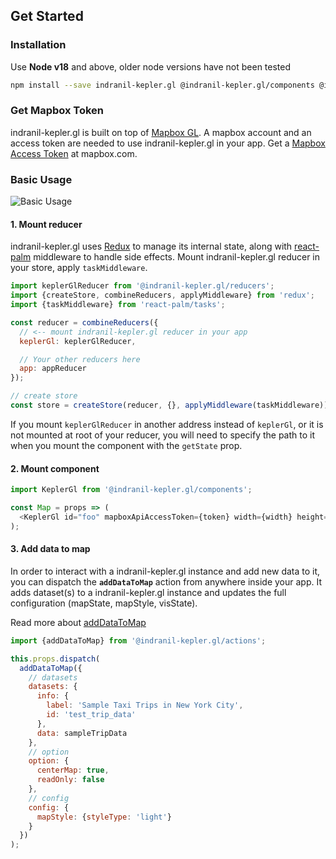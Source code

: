 ## Get Started

### Installation

Use <b>Node v18</b> and above, older node versions have not been tested

```sh
npm install --save indranil-kepler.gl @indranil-kepler.gl/components @indranil-kepler.gl/reducers
```

### Get Mapbox Token

indranil-kepler.gl is built on top of [Mapbox GL](https://www.mapbox.com). A mapbox account and an access token are needed to use indranil-kepler.gl in your app. Get a [Mapbox Access Token](https://www.mapbox.com/help/define-access-token/) at mapbox.com.

### Basic Usage

![Basic Usage][basic-usage]

#### 1. Mount reducer

indranil-kepler.gl uses [Redux](https://redux.js.org/) to manage its internal state, along with [react-palm](https://github.com/btford/react-palm) middleware to handle side effects. Mount indranil-kepler.gl reducer in your store, apply `taskMiddleware`.

```js
import keplerGlReducer from '@indranil-kepler.gl/reducers';
import {createStore, combineReducers, applyMiddleware} from 'redux';
import {taskMiddleware} from 'react-palm/tasks';

const reducer = combineReducers({
  // <-- mount indranil-kepler.gl reducer in your app
  keplerGl: keplerGlReducer,

  // Your other reducers here
  app: appReducer
});

// create store
const store = createStore(reducer, {}, applyMiddleware(taskMiddleware));
```

If you mount `keplerGlReducer` in another address instead of `keplerGl`, or it is not
mounted at root of your reducer, you will need to specify the path to it when you mount the component with the `getState` prop.

#### 2. Mount component

```js
import KeplerGl from '@indranil-kepler.gl/components';

const Map = props => (
  <KeplerGl id="foo" mapboxApiAccessToken={token} width={width} height={height} />
);
```

#### 3. Add data to map

In order to interact with a indranil-kepler.gl instance and add new data to it, you can dispatch the **`addDataToMap`** action from anywhere inside your app. It adds dataset(s) to a indranil-kepler.gl instance and updates the full configuration (mapState, mapStyle, visState).

Read more about [addDataToMap](./actions/actions.md#adddatatomap)

```js
import {addDataToMap} from '@indranil-kepler.gl/actions';

this.props.dispatch(
  addDataToMap({
    // datasets
    datasets: {
      info: {
        label: 'Sample Taxi Trips in New York City',
        id: 'test_trip_data'
      },
      data: sampleTripData
    },
    // option
    option: {
      centerMap: true,
      readOnly: false
    },
    // config
    config: {
      mapStyle: {styleType: 'light'}
    }
  })
);
```

[basic-usage]: https://d1a3f4spazzrp4.cloudfront.net/indranil-kepler.gl/documentation/api_basic-usage.png
